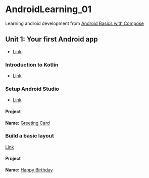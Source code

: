 # AndroidLearning_01

Learning android development from [Android Basics with Compose](https://developer.android.com/courses/android-basics-compose/course)

## Unit 1: Your first Android app

- [Link](https://developer.android.com/courses/android-basics-compose/unit-1)

### Introduction to Kotlin
 
- [Link](https://developer.android.com/courses/pathways/android-basics-compose-unit-1-pathway-1)

### Setup Android Studio

- [Link](https://developer.android.com/courses/pathways/android-basics-compose-unit-1-pathway-2)

#### Project

**Name:** [Greeting Card](./GreetingCard/)

### Build a basic layout

[Link](https://developer.android.com/courses/pathways/android-basics-compose-unit-1-pathway-3)

#### Project

**Name:** [Happy Birthday](./HappyBirthday/)